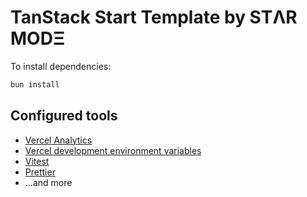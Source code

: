 # TanStack Start Template by STΛR MODΞ

To install dependencies:

```bash
bun install
```

## Configured tools

- [Vercel Analytics](https://vercel.com/docs/analytics)
- [Vercel development environment variables](https://vercel.com/docs/environment-variables#development-environment-variables)
- [Vitest](https://vitest.dev/)
- [Prettier](https://prettier.io/)
- ...and more
